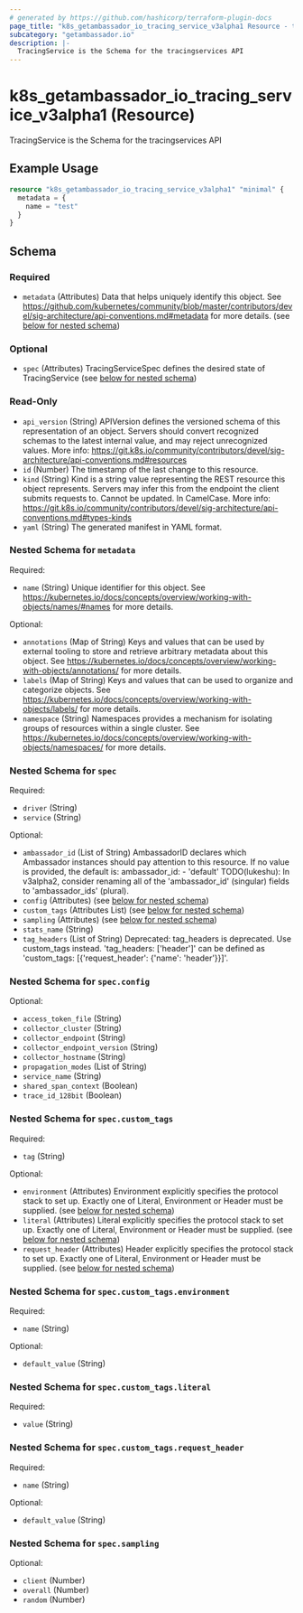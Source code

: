 ```yaml
---
# generated by https://github.com/hashicorp/terraform-plugin-docs
page_title: "k8s_getambassador_io_tracing_service_v3alpha1 Resource - terraform-provider-k8s"
subcategory: "getambassador.io"
description: |-
  TracingService is the Schema for the tracingservices API
---
```


# k8s_getambassador_io_tracing_service_v3alpha1 (Resource)

TracingService is the Schema for the tracingservices API

## Example Usage

```terraform
resource "k8s_getambassador_io_tracing_service_v3alpha1" "minimal" {
  metadata = {
    name = "test"
  }
}
```

<!-- schema generated by tfplugindocs -->
## Schema

### Required

- `metadata` (Attributes) Data that helps uniquely identify this object. See https://github.com/kubernetes/community/blob/master/contributors/devel/sig-architecture/api-conventions.md#metadata for more details. (see [below for nested schema](#nestedatt--metadata))

### Optional

- `spec` (Attributes) TracingServiceSpec defines the desired state of TracingService (see [below for nested schema](#nestedatt--spec))

### Read-Only

- `api_version` (String) APIVersion defines the versioned schema of this representation of an object. Servers should convert recognized schemas to the latest internal value, and may reject unrecognized values. More info: https://git.k8s.io/community/contributors/devel/sig-architecture/api-conventions.md#resources
- `id` (Number) The timestamp of the last change to this resource.
- `kind` (String) Kind is a string value representing the REST resource this object represents. Servers may infer this from the endpoint the client submits requests to. Cannot be updated. In CamelCase. More info: https://git.k8s.io/community/contributors/devel/sig-architecture/api-conventions.md#types-kinds
- `yaml` (String) The generated manifest in YAML format.

<a id="nestedatt--metadata"></a>
### Nested Schema for `metadata`

Required:

- `name` (String) Unique identifier for this object. See https://kubernetes.io/docs/concepts/overview/working-with-objects/names/#names for more details.

Optional:

- `annotations` (Map of String) Keys and values that can be used by external tooling to store and retrieve arbitrary metadata about this object. See https://kubernetes.io/docs/concepts/overview/working-with-objects/annotations/ for more details.
- `labels` (Map of String) Keys and values that can be used to organize and categorize objects. See https://kubernetes.io/docs/concepts/overview/working-with-objects/labels/ for more details.
- `namespace` (String) Namespaces provides a mechanism for isolating groups of resources within a single cluster. See https://kubernetes.io/docs/concepts/overview/working-with-objects/namespaces/ for more details.


<a id="nestedatt--spec"></a>
### Nested Schema for `spec`

Required:

- `driver` (String)
- `service` (String)

Optional:

- `ambassador_id` (List of String) AmbassadorID declares which Ambassador instances should pay attention to this resource. If no value is provided, the default is:  	ambassador_id: 	- 'default'  TODO(lukeshu): In v3alpha2, consider renaming all of the 'ambassador_id' (singular) fields to 'ambassador_ids' (plural).
- `config` (Attributes) (see [below for nested schema](#nestedatt--spec--config))
- `custom_tags` (Attributes List) (see [below for nested schema](#nestedatt--spec--custom_tags))
- `sampling` (Attributes) (see [below for nested schema](#nestedatt--spec--sampling))
- `stats_name` (String)
- `tag_headers` (List of String) Deprecated: tag_headers is deprecated. Use custom_tags instead. 'tag_headers: ['header']' can be defined as 'custom_tags: [{'request_header': {'name': 'header'}}]'.

<a id="nestedatt--spec--config"></a>
### Nested Schema for `spec.config`

Optional:

- `access_token_file` (String)
- `collector_cluster` (String)
- `collector_endpoint` (String)
- `collector_endpoint_version` (String)
- `collector_hostname` (String)
- `propagation_modes` (List of String)
- `service_name` (String)
- `shared_span_context` (Boolean)
- `trace_id_128bit` (Boolean)


<a id="nestedatt--spec--custom_tags"></a>
### Nested Schema for `spec.custom_tags`

Required:

- `tag` (String)

Optional:

- `environment` (Attributes) Environment explicitly specifies the protocol stack to set up. Exactly one of Literal, Environment or Header must be supplied. (see [below for nested schema](#nestedatt--spec--custom_tags--environment))
- `literal` (Attributes) Literal explicitly specifies the protocol stack to set up. Exactly one of Literal, Environment or Header must be supplied. (see [below for nested schema](#nestedatt--spec--custom_tags--literal))
- `request_header` (Attributes) Header explicitly specifies the protocol stack to set up. Exactly one of Literal, Environment or Header must be supplied. (see [below for nested schema](#nestedatt--spec--custom_tags--request_header))

<a id="nestedatt--spec--custom_tags--environment"></a>
### Nested Schema for `spec.custom_tags.environment`

Required:

- `name` (String)

Optional:

- `default_value` (String)


<a id="nestedatt--spec--custom_tags--literal"></a>
### Nested Schema for `spec.custom_tags.literal`

Required:

- `value` (String)


<a id="nestedatt--spec--custom_tags--request_header"></a>
### Nested Schema for `spec.custom_tags.request_header`

Required:

- `name` (String)

Optional:

- `default_value` (String)



<a id="nestedatt--spec--sampling"></a>
### Nested Schema for `spec.sampling`

Optional:

- `client` (Number)
- `overall` (Number)
- `random` (Number)


